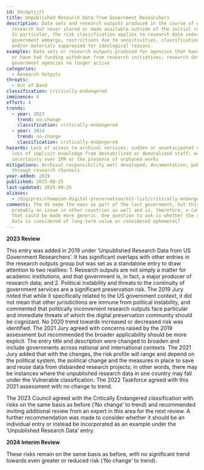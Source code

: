 ```yaml
---
id: VmiGptjjrl
title: Unpublished Research Data from Government Researchers
description: Data sets and research outputs produced in the course of government
  research but never shared or made available outside of the initial research.
  In particular, the risk classification applies to research data under
  government embargo, restrictions due to sensitivities, classification issues,
  and/or materials suppressed for ideological reasons.
examples: Data sets or research outputs produced for agencies that have closed
  or have had funding withdrawn from research initiatives; research data from
  government agencies no longer active
categories:
  - Research Outputs
threats:
  - Out of Band
classification: critically-endangered
imminence: 4
effort: 4
trends:
  - year: 2023
    trend: no-change
    classification: critically-endangered
  - year: 2024
    trend: no-change
    classification: critically-endangered
hazards: Lack of access to archival services; sudden or unanticipated closure;
  loss of implicit knowledge from destabilized or demoralized staff; encryption;
  uncertainty over IPR or the presence of orphaned works
mitigations: Archival responsibility well developed; documentation; published
  through research channels
year-added: 2019
published: 2025-08-25
last-updated: 2025-08-25
aliases:
  - /digipres/champion-digital-preservation/bit-list/critically-endangered/bitlist-unpublished-us-govt-research
comments: The US made the news as part of the last government, but this is
  probably an issue in other countries as well and is, therefore, a category
  that could be made more generic. One question to ask is whether the research
  data is considered of long-term value or considered ephemeral?
---
```

**2023 Review**

This entry was added in 2019 under ‘Unpublished Research Data from US Government Researchers’. It has significant overlaps with other entries in the research outputs group but was set as a standalone entry to draw attention to two realities: 1. Research outputs are not simply a matter for academic institutions, and that government is, in fact, a major producer of research data; and 2. Political instability and threats to the continuity of government services are a significant preservation risk. The 2019 Jury noted that while it specifically related to the US government context, it did not mean that other jurisdictions are immune from political instability, and commented that politically inconvenient research outputs face particular and immediate threats of which the digital preservation community should be cognizant. No 2020 trend towards increased or decreased risk was identified. The 2021 Jury agreed with concerns raised by the 2019 assessment but recommended the broader applicability should be more explicit. The entry title and description were changed to broaden and include governments across national and international contexts. The 2021 Jury added that with the changes, the risk profile will range and depend on the political system, the political change and the measures in place to save and reuse data from disbanded research projects; in other words, there may be instances where the unpublished research data in one country may fall under the Vulnerable classification. The 2022 Taskforce agreed with this 2021 assessment with no change to trend.

The 2023 Council agreed with the Critically Endangered classification with risks on the same basis as before (‘No change’ to trend) and recommended inviting additional review from an expert in this area for the next review. A further recommendation was made to consider whether it should be an individual entry or instead be incorporated as an example under the ‘Unpublished Research Data’ entry.

**2024 Interim Review**

These risks remain on the same basis as before, with no significant trend towards even greater or reduced risk (‘No change’ to trend).
